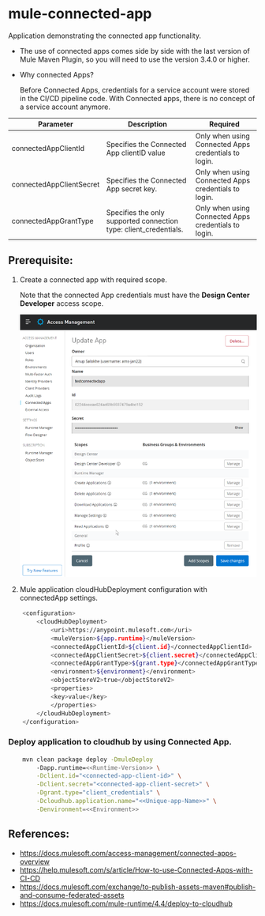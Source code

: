 # mule-connected-app
  Application demonstrating the connected app functionality.

- The use of connected apps comes side by side with the last version of Mule Maven Plugin, so you will need to use the version 3.4.0 or higher. 

- Why connected Apps?

    Before Connected Apps, credentials for a service account were stored in the CI/CD pipeline code. With Connected apps, there is no concept of a service account anymore.


| Parameter | Description |	Required |
|----------|-------------|-----------|
| connectedAppClientId | Specifies the Connected App clientID value | Only when using Connected Apps credentials to login.|
| connectedAppClientSecret | Specifies the Connected App secret key. | Only when using Connected Apps credentials to login.|
| connectedAppGrantType | Specifies the only supported connection type: client_credentials. | Only when using Connected Apps credentials to login.|

## Prerequisite:
1. Create a connected app with required scope.

   Note that the connected App credentials must have the **Design Center Developer** access scope.
   
   ![Connected-App](Images/Connected-App.png)

2. Mule application cloudHubDeployment configuration with connectedApp settings. 
```sh
    <configuration>
        <cloudHubDeployment>
            <uri>https://anypoint.mulesoft.com</uri>
            <muleVersion>${app.runtime}</muleVersion>
            <connectedAppClientId>${client.id}</connectedAppClientId>
            <connectedAppClientSecret>${client.secret}</connectedAppClientSecret>
            <connectedAppGrantType>${grant.type}</connectedAppGrantType>
            <environment>${environment}</environment>
            <objectStoreV2>true</objectStoreV2>
            <properties>
            <key>value</key>
            </properties>
        </cloudHubDeployment>
    </configuration>
```

### Deploy application to cloudhub by using Connected App. 
```sh
    mvn clean package deploy -DmuleDeploy 
        -Dapp.runtime=<<Runtime-Version>> \
        -Dclient.id="<connected-app-client-id>" \
        -Dclient.secret="<connected-app-client-secret>" \
        -Dgrant.type="client_credentials" \
        -Dcloudhub.application.name="<<Unique-app-Name>>" \
        -Denvironment=<<Environment>>
```

## References:
-   https://docs.mulesoft.com/access-management/connected-apps-overview
-   https://help.mulesoft.com/s/article/How-to-use-Connected-Apps-with-CI-CD
-   https://docs.mulesoft.com/exchange/to-publish-assets-maven#publish-and-consume-federated-assets
-   https://docs.mulesoft.com/mule-runtime/4.4/deploy-to-cloudhub

